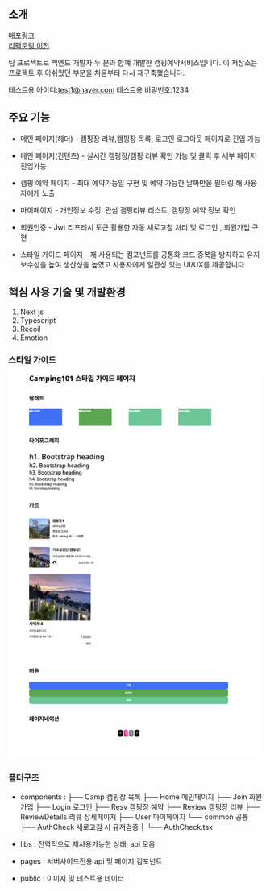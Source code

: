 ## 소개

[배포링크](https://vercel.live/link/camping101-refector.vercel.app?via=project-overview-visit-button)  
[리팩토링 이전]("https://github.com/gn753/camping101_Front.git)

팀 프로젝트로 백엔드 개발자 두 분과 함꼐 개발한 캠핑예약서비스입니다.
이 저장소는 프로젝트 후 아쉬웠던 부분을 처음부터 다시 재구축했습니다.

테스트용 아이디:test1@naver.com
테스트용 비밀번호:1234

## 주요 기능

- 메인 페이지(헤더) - 캠핑장 리뷰,캠핑장 목록, 로그인 로그아웃 페이지로 진입 가능

- 메인 페이지(컨텐츠) - 실시간 캠핑장/캠핑 리뷰 확인 가능 및 클릭 후 세부 페이지 진입가능

- 캠핑 예약 페이지 - 최대 예약가능일 구현 및 예약 가능한 날짜만을 필터링 해 사용자에게 노출

- 마이페이지 - 개인정보 수정, 관심 캠핑리뷰 리스트, 캠핑장 예약 정보 확인

- 회원인증 - Jwt 리프레시 토큰 활용한 자동 새로고침 처리 및 로그인 , 회원가입 구현

- 스타일 가이드 페이지 - 재 사용되는 컴포넌트를 공통화 코드 중복을 방지하고 유지 보수성을 높여 생산성을 높였고 사용자에게 일관성 있는 UI/UX를 제공합니다

## 핵심 사용 기술 및 개발환경

1. Next js
2. Typescript
3. Recoil
4. Emotion

### 스타일 가이드

![image](./documents/imgs/styleguide-01.png)

### 폴더구조

- components :
  ├── Camp 캠핑장 목록
  ├── Home 메인페이지
  ├── Join 회원가입
  ├── Login 로그인
  ├── Resv 캠핑장 예약
  ├── Review 캠핑장 리뷰
  ├── ReviewDetails 리뷰 상세페이지
  ├── User 마이페이지
  └── common 공통
  ├── AuthCheck 새로고침 시 유저검증
  │ └── AuthCheck.tsx

- libs : 전역적으로 재사용가능한 상태, api 모음
- pages : 서버사이드전용 api 및 페이지 컴포넌트
- public : 이미지 및 테스트용 데이터
